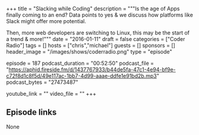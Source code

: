 +++
title = "Slacking while Coding"
description = """Is the age of Apps finally coming to an end? Data points to yes & we discuss how platforms like Slack might offer more potential.

Then, more web developers are switching to Linux, this may be the start of a trend & more!"""
date = "2016-01-11"
draft = false
categories = ["Coder Radio"]
tags = []
hosts = ["chris","michael"]
guests = []
sponsors = []
header_image = "/images/shows/coderradio.png"
type = "episode"

episode = 187
podcast_duration = "00:52:50"
podcast_file = "https://aphid.fireside.fm/d/1437767933/b44de5fa-47c1-4e94-bf9e-c72f8d1c8f5d/49e117ac-1bb7-4d99-aaae-ddfe1e91bd2b.mp3"
podcast_bytes = "27473487"

youtube_link = ""
video_file = ""
+++

## Episode links

None

